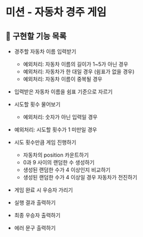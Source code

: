 # 미션 - 자동차 경주 게임

## 🚀 구현할 기능 목록
- 경주할 자동차 이름 입력받기
    - 예외처리: 자동차 이름의 길이가 1~5가 아닌 경우
    - 예외처리: 자동차가 한 대일 경우 (쉼표가 없을 경우)
    - 예외처리: 자동차 이름이 중복될 경우


- 입력받은 자동차 이름을 쉼표 기준으로 자르기

- 시도할 횟수 물어보기
    - 예외처리: 숫자가 아닌 입력일 경우
- 예외처리: 시도할 횟수가 1 미만일 경우
    
- 시도 횟수만큼 게임 진행하기
    - 자동차의 position 카운트하기
    - 0과 9 사이의 랜덤한 수 생성하기
    - 생성된 랜덤한 수가 4 이상인지 비교하기
    - 생성된 랜덤한 수가 4 이상일 경우 자동차가 전진하기

- 게임 완료 시 우승자 가리기

- 실행 결과 출력하기

- 최종 우승자 출력하기

- 에러 문구 출력하기